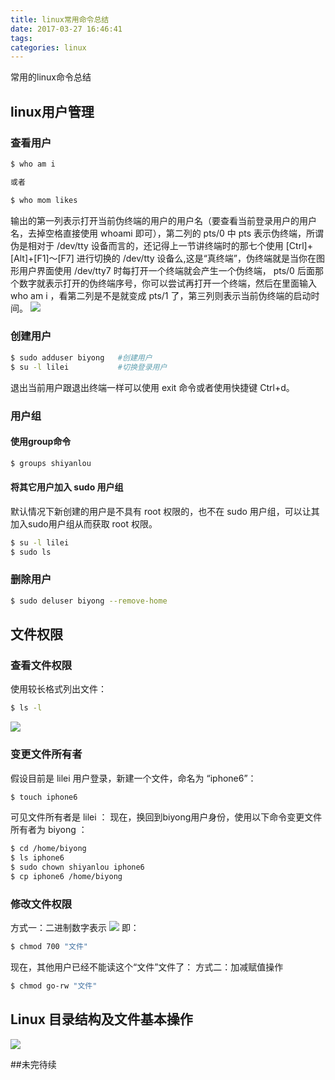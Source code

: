 ```yaml
---
title: linux常用命令总结
date: 2017-03-27 16:46:41
tags:
categories: linux
---
```

常用的linux命令总结
<!-- more -->
## linux用户管理
### 查看用户
``` bash
$ who am i

或者

$ who mom likes
```
输出的第一列表示打开当前伪终端的用户的用户名（要查看当前登录用户的用户名，去掉空格直接使用 whoami 即可），第二列的 pts/0 中 pts 表示伪终端，所谓伪是相对于 /dev/tty 设备而言的，还记得上一节讲终端时的那七个使用 [Ctrl]+[Alt]+[F1]～[F7] 进行切换的 /dev/tty 设备么,这是“真终端”，伪终端就是当你在图形用户界面使用 /dev/tty7 时每打开一个终端就会产生一个伪终端， pts/0 后面那个数字就表示打开的伪终端序号，你可以尝试再打开一个终端，然后在里面输入 who am i ，看第二列是不是就变成 pts/1 了，第三列则表示当前伪终端的启动时间。
![](http://ww1.sinaimg.cn/large/006iB0xgly1fe1hxzc68fj308n08r0sv.jpg)

### 创建用户
``` bash
$ sudo adduser biyong   #创建用户
$ su -l lilei           #切换登录用户
```
退出当前用户跟退出终端一样可以使用 exit 命令或者使用快捷键 Ctrl+d。

### 用户组
#### 使用group命令
``` bash
$ groups shiyanlou
```
#### 将其它用户加入 sudo 用户组
默认情况下新创建的用户是不具有 root 权限的，也不在 sudo 用户组，可以让其加入sudo用户组从而获取 root 权限。
``` bash
$ su -l lilei
$ sudo ls
```
### 删除用户
``` bash
$ sudo deluser biyong --remove-home
```
## 文件权限
### 查看文件权限
使用较长格式列出文件：
``` bash
$ ls -l
```
![](http://ww1.sinaimg.cn/large/006iB0xgly1fe1ihgapf1j30fn067q33.jpg)
### 变更文件所有者
假设目前是 lilei 用户登录，新建一个文件，命名为 “iphone6”：
``` bash
$ touch iphone6
```
可见文件所有者是 lilei ：
现在，换回到biyong用户身份，使用以下命令变更文件所有者为 biyong ：
``` bash
$ cd /home/biyong
$ ls iphone6
$ sudo chown shiyanlou iphone6
$ cp iphone6 /home/biyong
```
### 修改文件权限
方式一：二进制数字表示
![](http://ww1.sinaimg.cn/large/006iB0xgly1fe1irc69v0j30n807b0tp.jpg)
即：
``` bash
$ chmod 700 "文件"
```
现在，其他用户已经不能读这个“文件”文件了：
方式二：加减赋值操作
``` bash
$ chmod go-rw "文件"
```
## Linux 目录结构及文件基本操作
![](http://ww1.sinaimg.cn/large/006iB0xgly1fe1k373pl0j30yn12kdky.jpg)


##未完待续
